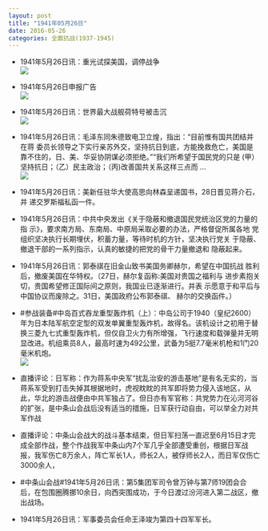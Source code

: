 ```yaml
---
layout: post
title: "1941年05月26日"
date: 2016-05-26
categories: 全面抗战(1937-1945)
---
```


<meta name="referrer" content="no-referrer" />

- 1941年5月26日讯：重光试探美国，调停战争 <br/><img src="https://ww1.sinaimg.cn/large/aca367d8jw1f496lnq45jj20k307bq5a.jpg" />

- 1941年5月26日申报广告 <br/><img src="https://ww4.sinaimg.cn/large/aca367d8jw1f494v94qzqj206g0gr0tt.jpg" />

- 1941年5月26日讯：世界最大战舰荷特号被击沉 <br/><img src="https://ww2.sinaimg.cn/large/aca367d8jw1f4934x30lmj20yg0kb48s.jpg" />

- 1941年5月26日讯：毛泽东同朱德致电卫立煌，指出：“目前惟有国共团结并在蒋 委员长领导之下实行亲苏外交，坚持抗日到底，方能挽救危亡，美国是 靠不住的，日、美、华妥协阴谋必须拒绝。”“我们所希望于国民党的只是 (甲）坚持抗日；（乙）民主政治；（丙)改善国共关系这样三点而 ... <br/><img src="https://ww4.sinaimg.cn/large/aca367d8jw1f491ev95b2j20c80cwmyz.jpg" />

- 1941年5月26日讯：美新任驻华大使高思向林森呈递国书，28日晋见蒋介石，并 递交罗斯福私函一件。 

- 1941年5月26日讯：中共中央发出《关于隐蔽和撤退国民党统治区党的力量的指 示》，要求南方局、东南局、中原局采取必要的办法，严格督促所属各地 党组织坚决执行长期埋伏，积蓄力量，等待时机的方针，坚决执行党关 于隐蔽、撤退干部的一系列指示，认真的敏捷的把党的骨干力量撤退和 隐蔽起来。 

- 1941年5月26日讯：郭泰祺在旧金山致书美国务卿赫尔，希望在中国抗战 胜利后，撤废美国在华特权。（27日，赫尔复函称:美国对贵国之福利与 进步素抱关切，贵国希望修正国际间之原则，我国业已逐渐进行。并表 示愿意于和平后与中国协议而废除之。31日，美国政府公布郭泰祺、 赫尔的交换函件。） 

- #参战装备#中岛百式吞龙重型轰炸机（上）：中岛公司于1940（皇纪2600）年为日本陆军航空定型的双发单翼重型轰炸机，故得名。该机设计之初用于替换三菱九七式重型轰炸机，但仅自卫火力有所增强，飞行速度和载弹量并无明显改进。机组乘员8人，最高时速为492公里，武备为5挺7.7毫米机枪和1门20毫米机炮。 <br/><img src="https://ww1.sinaimg.cn/large/aca367d8jw1f48k1s3dguj20800av3zr.jpg" />

- 直播评论：日军称：作为蒋系中央军“扰乱治安的游击基地”是有名无实的，当蒋系军受到打击失掉其根据地时，虎视眈眈的共军即将势力侵入该地区，从此，华北的游击战便由中共军独占了。但日亦有军官称：共党势力在沁河河谷的扩张，是中条山会战后没有适当的措施，日军获行动自由，可以举全力对共军作战 

- 直播评论：中条山会战大的战斗基本结束，但日军扫荡一直迟至6月15日才完成全部作战，整个作战我军中条山内7个军几乎全部遭受重创，根据日军战报，我军伤亡8万余人，阵亡军长1人，师长2人，被俘师长2人，而日军仅伤亡3000余人， 

- #中条山会战#1941年5月26日讯：第5集团军司令曾万钟与第7师19团会合后，在包围圈腾挪10余日，向西突围成功，于今日渡过汾河进入第二战区，撤出战场。 

- 1941年5月26日讯：军事委员会任命王泽竣为第四十四军军长。 

